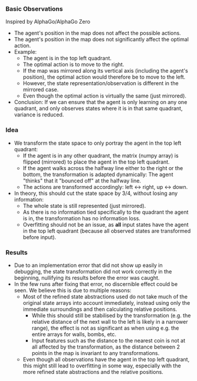 ### Basic Observations

Inspired by AlphaGo/AlphaGo Zero

- The agent's position in the map does not affect the possible actions.
- The agent's position in the map does not significantly affect the optimal action.
- Example:
  - The agent is in the top left quadrant.
  - The optimal action is to move to the right.
  - If the map was mirrored along its vertical axis (including the agent's position), the optimal action would therefore be to move to the left.
  - However, the state representation/observation is different in the mirrored case.
  - Even though the optimal action is virtually the same (just mirrored).
- Conclusion: If we can ensure that the agent is only learning on any one quadrant, and only observes states where it is in that same quadrant, variance is reduced.

### Idea
 
- We transform the state space to only portray the agent in the top left quadrant:
  - If the agent is in any other quadrant, the matrix (numpy array) is flipped (mirrored) to place the agent in the top left quadrant.
  - If the agent walks across the halfway line either to the right or the bottom, the transformation is adapted dynamically: The agent "thinks" that it "bounced off" at the halfway line.
  - The actions are transformed accordingly: left <-> right, up <-> down.
- In theory, this should cut the state space by 3/4, without losing any information:
  - The whole state is still represented (just mirrored).
  - As there is no information tied specifically to the quadrant the agent is in, the transformation has no information loss.
  - Overfitting should not be an issue, as **all** input states have the agent in the top left quadrant (because all observed states are transformed before input).

### Results

- Due to an implementation error that did not show up easily in debugging, the state transformation did not work correctly in the beginning, nullifying its results before the error was caught.
- In the few runs after fixing that error, no discernible effect could be seen. We believe this is due to multiple reasons:
  - Most of the refined state abstractions used do not take much of the original state arrays into account immediately, instead using only the immediate surroundings and then calculating relative positions.
    - While this should still be stabilised by the transformation (e.g. the relative distance of the next wall to the left is likely in a narrower range), the effect is not as significant as when using e.g. the entire arrays for walls, bombs, etc.
    - Input features such as the distance to the nearest coin is not at all affected by the transformation, as the distance between 2 points in the map is invariant to any transformations.
  - Even though all observations have the agent in the top left quadrant, this might still lead to overfitting in some way, especially with the more refined state abstractions and the relative positions.